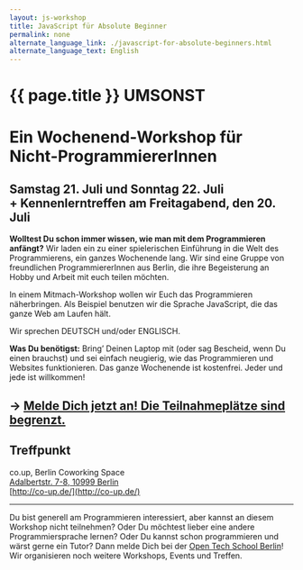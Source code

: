 ```yaml
---
layout: js-workshop
title: JavaScript für Absolute Beginner
permalink: none
alternate_language_link: ./javascript-for-absolute-beginners.html
alternate_language_text: English
---
```


# {{ page.title }} <span class="highlight">UMSONST</span>

<h1 class="subtitle">Ein <strong>Wochenend-Workshop</strong> für Nicht-ProgrammiererInnen</h1>

## Samstag 21. Juli und Sonntag 22. Juli<br /> <span class="subtitle">+ Kennenlerntreffen am Freitagabend, den  20. Juli</span>

**Wolltest Du schon immer wissen, wie man mit dem Programmieren anfängt?** Wir laden ein zu einer spielerischen Einführung in die Welt des Programmierens, ein ganzes Wochenende lang. Wir sind eine Gruppe von freundlichen ProgrammiererInnen aus Berlin, die ihre Begeisterung an Hobby und Arbeit mit euch teilen möchten.

In einem Mitmach-Workshop wollen wir Euch das Programmieren näherbringen. Als Beispiel benutzen wir die Sprache JavaScript, die das ganze Web am Laufen hält.

Wir sprechen DEUTSCH und/oder ENGLISCH.

**Was Du benötigst:** Bring’ Deinen Laptop mit (oder sag Bescheid, wenn Du einen brauchst) und sei einfach neugierig, wie das Programmieren und Websites funktionieren. Das ganze Wochenende ist kostenfrei. Jeder und jede ist willkommen!

## → [Melde Dich jetzt an! Die Teilnahmeplätze sind begrenzt.](https://docs.google.com/spreadsheet/viewform?formkey=dFdOY0NHNDRlc2dIbDF2YW55UWNEYmc6MQ)

## Treffpunkt

co.up, Berlin Coworking Space<br />
[Adalbertstr. 7-8, 10999 Berlin](https://maps.google.com/maps?f=q&source=s_q&hl=en&geocode=&q=Adalbertstra%C3%9Fe+7,+10999+Berlin,+Germany&sll=52.549636,13.666992&sspn=0.901874,1.851196&ie=UTF8&hq=&hnear=Adalbertstra%C3%9Fe+7,+Kreuzberg+10999+Berlin,+Germany&z=16)<br />
[http://co-up.de/](http://co-up.de/)

--------------------

Du bist generell am Programmieren interessiert, aber kannst an diesem Workshop nicht teilnehmen? Oder Du möchtest lieber eine andere Programmiersprache lernen? Oder Du kannst schon programmieren und wärst gerne ein Tutor? Dann melde Dich bei der [Open Tech School Berlin](http://opentechschool.org)! Wir organisieren noch weitere Workshops, Events und Treffen.
